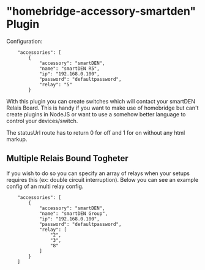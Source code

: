 
# "homebridge-accessory-smartden" Plugin

Configuration:

```
    "accessories": [
        {
            "accessory": "smartDEN",
            "name": "smartDEN R5",
            "ip": "192.168.0.100",
            "password": "defaultpassword",
            "relay": "5"
        }

```
With this plugin you can create switches which will contact your smartDEN Relais Board. This is handy if you want to make use of homebridge but can't create plugins in NodeJS or want to use a somehow better language to control your devices/switch.

The statusUrl route has to return 0 for off and 1 for on without any html markup.


## Multiple Relais Bound Togheter
If you wish to do so you can specify an array of relays when your setups requires this (ex: double circuit interruption).
Below you can see an example config of an multi relay config.


```
    "accessories": [
        {
            "accessory": "smartDEN",
            "name": "smartDEN Group",
            "ip": "192.168.0.100",
            "password": "defaultpassword",
            "relay": [
                "2",
                "3",
                "8"
            ]
        }  
    ]

```